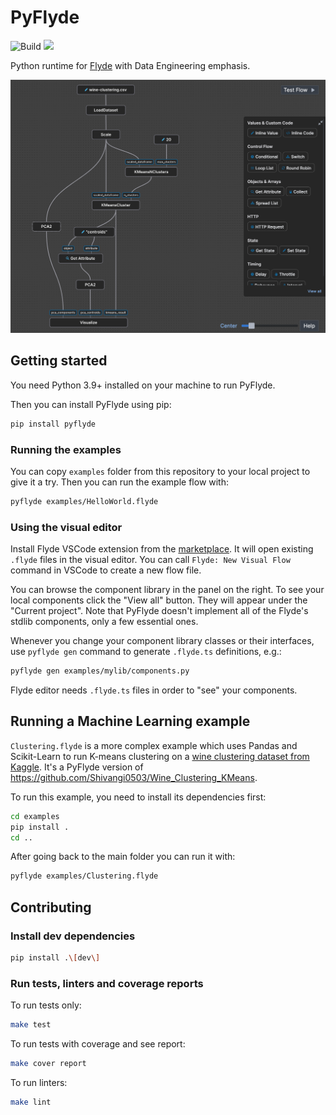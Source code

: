 # PyFlyde

![Build](https://github.com/trustmaster/pyflyde/actions/workflows/python-package.yml/badge.svg)
[<img src="https://readthedocs.org/projects/pyflyde/badge/">](https://pyflyde.readthedocs.io/en/latest/)

Python runtime for [Flyde](https://github.com/flydelabs/flyde) with Data Engineering emphasis.

![Example graph running K-means clustering with Pandas and Scikit-learn](https://github.com/trustmaster/pyflyde/blob/main/clustering_example.png?raw=true)

## Getting started

You need Python 3.9+ installed on your machine to run PyFlyde.

Then you can install PyFlyde using pip:

```bash
pip install pyflyde
```

### Running the examples

You can copy `examples` folder from this repository to your local project to give it a try. Then you can run the example flow with:

```bash
pyflyde examples/HelloWorld.flyde
```


### Using the visual editor

Install Flyde VSCode extension from the [marketplace](https://marketplace.visualstudio.com/items?itemName=flyde.flyde-vscode). It will open existing `.flyde` files in the visual editor. You can call `Flyde: New Visual Flow` command in VSCode to create a new flow file.

You can browse the component library in the panel on the right. To see your local components click the "View all" button. They will appear under the "Current project". Note that PyFlyde doesn't implement all of the Flyde's stdlib components, only a few essential ones.

Whenever you change your component library classes or their interfaces, use `pyflyde gen` command to generate `.flyde.ts` definitions, e.g.:

```bash
pyflyde gen examples/mylib/components.py
```

Flyde editor needs `.flyde.ts` files in order to "see" your components.

## Running a Machine Learning example

`Clustering.flyde` is a more complex example which uses Pandas and Scikit-Learn to run K-means clustering on a [wine clustering dataset from Kaggle](https://www.kaggle.com/harrywang/wine-dataset-for-clustering). It's a PyFlyde version of https://github.com/Shivangi0503/Wine_Clustering_KMeans.

To run this example, you need to install its dependencies first:

```bash
cd examples
pip install .
cd ..
```

After going back to the main folder you can run it with:

```bash
pyflyde examples/Clustering.flyde
```

## Contributing

### Install dev dependencies

```bash
pip install .\[dev\]
```

### Run tests, linters and coverage reports

To run tests only:

```bash
make test
```

To run tests with coverage and see report:

```bash
make cover report
```

To run linters:

```bash
make lint
```
